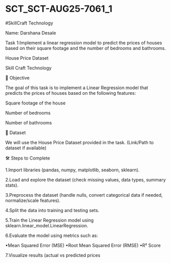 # SCT_SCT-AUG25-7061_1
#SkillCraft Technology

Name: Darshana Desale 

Task 1:Implement a linear regression model to predict the prices of houses based on their square footage and the number of bedrooms and bathrooms.

House Price Dataset

Skill Craft Technology

📌 Objective

The goal of this task is to implement a Linear Regression model that predicts the prices of houses based on the following features:

Square footage of the house

Number of bedrooms

Number of bathrooms


📂 Dataset

We will use the House Price Dataset provided in the task.
(Link/Path to dataset if available)


🛠 Steps to Complete

1.Import libraries (pandas, numpy, matplotlib, seaborn, sklearn).

2.Load and explore the dataset (check missing values, data types, summary stats).

3.Preprocess the dataset (handle nulls, convert categorical data if needed, normalize/scale features).

4.Split the data into training and testing sets.

5.Train the Linear Regression model using sklearn.linear_model.LinearRegression.

6.Evaluate the model using metrics such as:

•Mean Squared Error (MSE)
•Root Mean Squared Error (RMSE)
•R² Score

7.Visualize results (actual vs predicted prices
